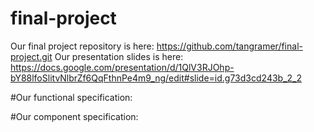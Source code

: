# final-project
Our final project repository is here: https://github.com/tangramer/final-project.git
Our presentation slides is here: https://docs.google.com/presentation/d/1QlV3RJOhp-bY88lfoSlitvNlbrZf6QqFthnPe4m9_ng/edit#slide=id.g73d3cd243b_2_2

#Our functional specification:

#Our component specification:
